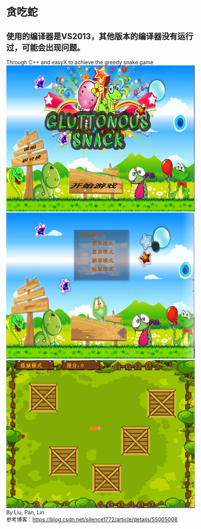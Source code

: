 # 贪吃蛇  
使用的编译器是VS2013，其他版本的编译器没有运行过，可能会出现问题。 
--
Through C++ and easyX to achieve the greedy snake game
![images](https://github.com/Retonliu/GreedySnake/blob/master/image/kaishijiemian.png)
![images](https://github.com/Retonliu/GreedySnake/blob/master/image/xuanzejiemian.png)
![images](https://github.com/Retonliu/GreedySnake/blob/master/image/youxijiemian.png)
By Liu, Pan, Lin  
参考博客：https://blog.csdn.net/silence1772/article/details/55005008
